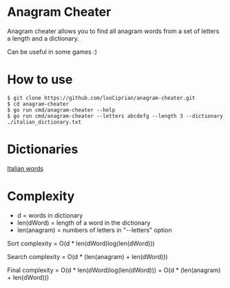 # Anagram Cheater
Anagram cheater allows you to find all anagram words from a set of letters a length and a dictionary.

Can be useful in some games :)

# How to use

````
$ git clone https://github.com/looCiprian/anagram-cheater.git
$ cd anagram-cheater
$ go run cmd/anagram-cheater --help
$ go run cmd/anagram-cheater --letters abcdefg --length 3 --dictionary ./italian_dictionary.txt
````

# Dictionaries
[Italian words](https://github.com/napolux/paroleitaliane/blob/master/paroleitaliane/60000_parole_italiane.txt)

# Complexity
- d = words in dictionary
- len(dWord) = length of a word in the dictionary
- len(anagram) = numbers of letters in  "--letters" option

Sort complexity = O(d * len(dWord)log(len(dWord)))

Search complexity = O(d * (len(anagram) + len(dWord)))

Final complexity = O(d * len(dWord)log(len(dWord))) + O(d * (len(anagram) + len(dWord)))